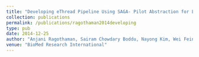 ```yaml
---
title: "Developing eThread Pipeline Using SAGA- Pilot Abstraction for Large-Scale Structural Bioinformatics"
collection: publications
permalink: /publications/ragothaman2014developing
type: pub
date: 2014-12-25
author: "Anjani Ragothaman, Sairam Chowdary Boddu, Nayong Kim, Wei Feinstein, Michal Brylinski, Shantenu Jha and Joohyun Kim"
venue: "BioMed Research International"
---
```

